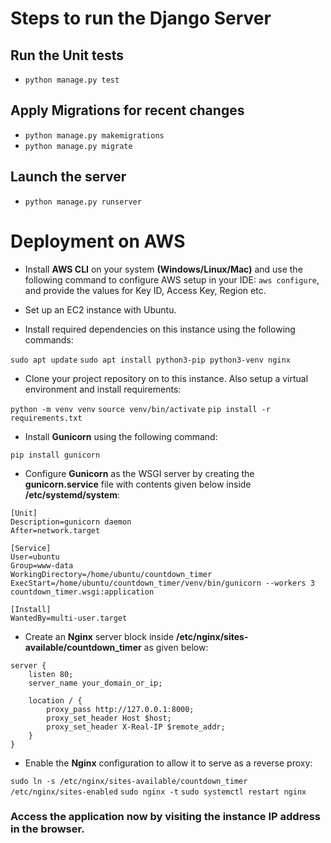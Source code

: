 # Steps to run the Django Server

## Run the Unit tests
- `python manage.py test`

## Apply Migrations for recent changes
- `python manage.py makemigrations`
- `python manage.py migrate`

## Launch the server
- `python manage.py runserver`

# Deployment on AWS

- Install **AWS CLI** on your system **(Windows/Linux/Mac)** and use the following command to configure AWS setup in your IDE: `aws configure`, and provide the values for Key ID, Access Key, Region etc.

- Set up an EC2 instance with Ubuntu.

- Install required dependencies on this instance using the following commands:

`sudo apt update`
`sudo apt install python3-pip python3-venv nginx`

- Clone your project repository on to this instance. Also setup a virtual environment and install requirements:

`python -m venv venv`
`source venv/bin/activate`
`pip install -r requirements.txt`

- Install **Gunicorn** using the following command:

`pip install gunicorn`

- Configure **Gunicorn** as the WSGI server by creating the **gunicorn.service** file with contents given below inside **/etc/systemd/system**:

```
[Unit]
Description=gunicorn daemon
After=network.target

[Service]
User=ubuntu
Group=www-data
WorkingDirectory=/home/ubuntu/countdown_timer
ExecStart=/home/ubuntu/countdown_timer/venv/bin/gunicorn --workers 3 countdown_timer.wsgi:application

[Install]
WantedBy=multi-user.target

```

- Create an **Nginx** server block inside **/etc/nginx/sites-available/countdown_timer** as given below:

```
server {
    listen 80;
    server_name your_domain_or_ip;

    location / {
        proxy_pass http://127.0.0.1:8000;
        proxy_set_header Host $host;
        proxy_set_header X-Real-IP $remote_addr;
    }
}

```

- Enable the **Nginx** configuration to allow it to serve as a reverse proxy:

`sudo ln -s /etc/nginx/sites-available/countdown_timer /etc/nginx/sites-enabled`
`sudo nginx -t`
`sudo systemctl restart nginx`

### Access the application now by visiting the instance IP address in the browser.


